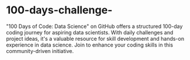 # 100-days-challenge-
"100 Days of Code: Data Science" on GitHub offers a structured 100-day coding journey for aspiring data scientists. With daily challenges and project ideas, it's a valuable resource for skill development and hands-on experience in data science. Join to enhance your coding skills in this community-driven initiative.
